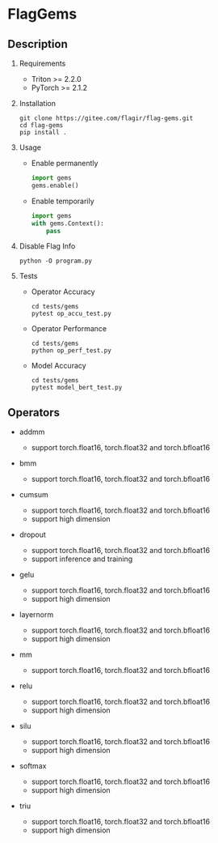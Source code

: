# FlagGems

## Description

1. Requirements  
    - Triton >= 2.2.0  
    - PyTorch >= 2.1.2  

2. Installation  
    ```shell
    git clone https://gitee.com/flagir/flag-gems.git
    cd flag-gems
    pip install .
    ```

3. Usage  
    - Enable permanently  
        ```python
        import gems
        gems.enable()
        ```
    - Enable temporarily  
        ```python
        import gems
        with gems.Context():
            pass
        ```

4. Disable Flag Info  
    ```shell
    python -O program.py
    ```

5. Tests  
    - Operator Accuracy  
        ```shell
        cd tests/gems
        pytest op_accu_test.py
        ```
    - Operator Performance  
        ```shell
        cd tests/gems
        python op_perf_test.py
        ```
    - Model Accuracy  
        ```shell
        cd tests/gems
        pytest model_bert_test.py
        ```

## Operators

- addmm  
    - support torch.float16, torch.float32 and torch.bfloat16  

- bmm  
    - support torch.float16, torch.float32 and torch.bfloat16  

- cumsum  
    - support torch.float16, torch.float32 and torch.bfloat16  
    - support high dimension  

- dropout  
    - support torch.float16, torch.float32 and torch.bfloat16  
    - support inference and training  

- gelu  
    - support torch.float16, torch.float32 and torch.bfloat16  
    - support high dimension  

- layernorm  
    - support torch.float16, torch.float32 and torch.bfloat16  
    - support high dimension  

- mm  
    - support torch.float16, torch.float32 and torch.bfloat16  

- relu  
    - support torch.float16, torch.float32 and torch.bfloat16  
    - support high dimension 

- silu  
    - support torch.float16, torch.float32 and torch.bfloat16  
    - support high dimension 

- softmax  
    - support torch.float16, torch.float32 and torch.bfloat16  
    - support high dimension 

- triu
    - support torch.float16, torch.float32 and torch.bfloat16  
    - support high dimension 

